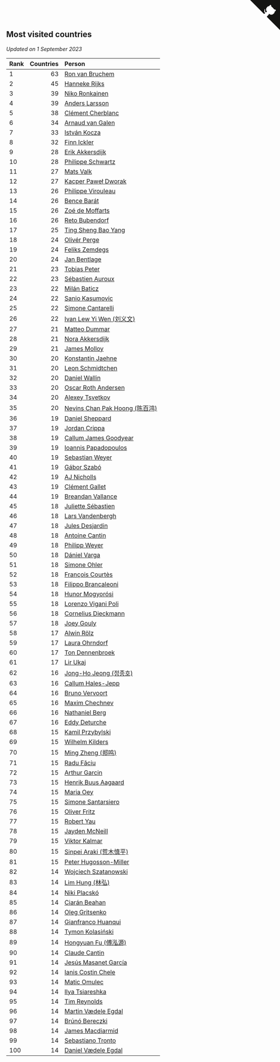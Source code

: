 ## Most visited countries

*Updated on  1 September 2023*

| Rank | Countries | Person |
| :--- | ---: | :--- |
| 1 | 63 | [Ron van Bruchem](https://www.worldcubeassociation.org/persons/2003BRUC01) |
| 2 | 45 | [Hanneke Rijks](https://www.worldcubeassociation.org/persons/2008RIJK01) |
| 3 | 39 | [Niko Ronkainen](https://www.worldcubeassociation.org/persons/2010RONK01) |
| 4 | 39 | [Anders Larsson](https://www.worldcubeassociation.org/persons/2003LARS01) |
| 5 | 38 | [Clément Cherblanc](https://www.worldcubeassociation.org/persons/2014CHER05) |
| 6 | 34 | [Arnaud van Galen](https://www.worldcubeassociation.org/persons/2006GALE01) |
| 7 | 33 | [István Kocza](https://www.worldcubeassociation.org/persons/2005KOCZ01) |
| 8 | 32 | [Finn Ickler](https://www.worldcubeassociation.org/persons/2012ICKL01) |
| 9 | 28 | [Erik Akkersdijk](https://www.worldcubeassociation.org/persons/2005AKKE01) |
| 10 | 28 | [Philippe Schwartz](https://www.worldcubeassociation.org/persons/2018SCHW02) |
| 11 | 27 | [Mats Valk](https://www.worldcubeassociation.org/persons/2007VALK01) |
| 12 | 27 | [Kacper Paweł Dworak](https://www.worldcubeassociation.org/persons/2020DWOR01) |
| 13 | 26 | [Philippe Virouleau](https://www.worldcubeassociation.org/persons/2008VIRO01) |
| 14 | 26 | [Bence Barát](https://www.worldcubeassociation.org/persons/2008BARA01) |
| 15 | 26 | [Zoé de Moffarts](https://www.worldcubeassociation.org/persons/2010MOFF02) |
| 16 | 26 | [Reto Bubendorf](https://www.worldcubeassociation.org/persons/2012BUBE01) |
| 17 | 25 | [Ting Sheng Bao Yang](https://www.worldcubeassociation.org/persons/2008BAOY01) |
| 18 | 24 | [Olivér Perge](https://www.worldcubeassociation.org/persons/2007PERG01) |
| 19 | 24 | [Feliks Zemdegs](https://www.worldcubeassociation.org/persons/2009ZEMD01) |
| 20 | 24 | [Jan Bentlage](https://www.worldcubeassociation.org/persons/2010BENT01) |
| 21 | 23 | [Tobias Peter](https://www.worldcubeassociation.org/persons/2014PETE03) |
| 22 | 23 | [Sébastien Auroux](https://www.worldcubeassociation.org/persons/2008AURO01) |
| 23 | 22 | [Milán Baticz](https://www.worldcubeassociation.org/persons/2005BATI01) |
| 24 | 22 | [Sanio Kasumovic](https://www.worldcubeassociation.org/persons/2009KASU01) |
| 25 | 22 | [Simone Cantarelli](https://www.worldcubeassociation.org/persons/2012CANT02) |
| 26 | 22 | [Ivan Lew Yi Wen (刘义文)](https://www.worldcubeassociation.org/persons/2012WENI01) |
| 27 | 21 | [Matteo Dummar](https://www.worldcubeassociation.org/persons/2017DUMM01) |
| 28 | 21 | [Nora Akkersdijk](https://www.worldcubeassociation.org/persons/2009CHRI03) |
| 29 | 21 | [James Molloy](https://www.worldcubeassociation.org/persons/2011MOLL01) |
| 30 | 20 | [Konstantin Jaehne](https://www.worldcubeassociation.org/persons/2015JAEH01) |
| 31 | 20 | [Leon Schmidtchen](https://www.worldcubeassociation.org/persons/2010SCHM01) |
| 32 | 20 | [Daniel Wallin](https://www.worldcubeassociation.org/persons/2013WALL03) |
| 33 | 20 | [Oscar Roth Andersen](https://www.worldcubeassociation.org/persons/2008ANDE02) |
| 34 | 20 | [Alexey Tsvetkov](https://www.worldcubeassociation.org/persons/2017TSVE02) |
| 35 | 20 | [Nevins Chan Pak Hoong (陈百鸿)](https://www.worldcubeassociation.org/persons/2010CHAN20) |
| 36 | 19 | [Daniel Sheppard](https://www.worldcubeassociation.org/persons/2009SHEP01) |
| 37 | 19 | [Jordan Crippa](https://www.worldcubeassociation.org/persons/2019CRIP01) |
| 38 | 19 | [Callum James Goodyear](https://www.worldcubeassociation.org/persons/2012GOOD02) |
| 39 | 19 | [Ioannis Papadopoulos](https://www.worldcubeassociation.org/persons/2013PAPA01) |
| 40 | 19 | [Sebastian Weyer](https://www.worldcubeassociation.org/persons/2010WEYE02) |
| 41 | 19 | [Gábor Szabó](https://www.worldcubeassociation.org/persons/2005SZAB02) |
| 42 | 19 | [AJ Nicholls](https://www.worldcubeassociation.org/persons/2015NICH04) |
| 43 | 19 | [Clément Gallet](https://www.worldcubeassociation.org/persons/2004GALL02) |
| 44 | 19 | [Breandan Vallance](https://www.worldcubeassociation.org/persons/2007VALL01) |
| 45 | 18 | [Juliette Sébastien](https://www.worldcubeassociation.org/persons/2014SEBA01) |
| 46 | 18 | [Lars Vandenbergh](https://www.worldcubeassociation.org/persons/2003VAND01) |
| 47 | 18 | [Jules Desjardin](https://www.worldcubeassociation.org/persons/2010DESJ01) |
| 48 | 18 | [Antoine Cantin](https://www.worldcubeassociation.org/persons/2010CANT02) |
| 49 | 18 | [Philipp Weyer](https://www.worldcubeassociation.org/persons/2010WEYE01) |
| 50 | 18 | [Dániel Varga](https://www.worldcubeassociation.org/persons/2008VARG01) |
| 51 | 18 | [Simone Ohler](https://www.worldcubeassociation.org/persons/2014OHLE01) |
| 52 | 18 | [François Courtès](https://www.worldcubeassociation.org/persons/2008COUR01) |
| 53 | 18 | [Filippo Brancaleoni](https://www.worldcubeassociation.org/persons/2008BRAN01) |
| 54 | 18 | [Hunor Mogyorósi](https://www.worldcubeassociation.org/persons/2015MOGY01) |
| 55 | 18 | [Lorenzo Vigani Poli](https://www.worldcubeassociation.org/persons/2007POLI01) |
| 56 | 18 | [Cornelius Dieckmann](https://www.worldcubeassociation.org/persons/2009DIEC01) |
| 57 | 18 | [Joey Gouly](https://www.worldcubeassociation.org/persons/2007GOUL01) |
| 58 | 17 | [Alwin Rölz](https://www.worldcubeassociation.org/persons/2016ROLZ01) |
| 59 | 17 | [Laura Ohrndorf](https://www.worldcubeassociation.org/persons/2009OHRN01) |
| 60 | 17 | [Ton Dennenbroek](https://www.worldcubeassociation.org/persons/2003DENN01) |
| 61 | 17 | [Lir Ukaj](https://www.worldcubeassociation.org/persons/2016UKAJ01) |
| 62 | 16 | [Jong-Ho Jeong (정종호)](https://www.worldcubeassociation.org/persons/2008JONG03) |
| 63 | 16 | [Callum Hales-Jepp](https://www.worldcubeassociation.org/persons/2012HALE01) |
| 64 | 16 | [Bruno Vervoort](https://www.worldcubeassociation.org/persons/2011VERV01) |
| 65 | 16 | [Maxim Chechnev](https://www.worldcubeassociation.org/persons/2011CHEC01) |
| 66 | 16 | [Nathaniel Berg](https://www.worldcubeassociation.org/persons/2012BERG04) |
| 67 | 16 | [Eddy Deturche](https://www.worldcubeassociation.org/persons/2014DETU01) |
| 68 | 15 | [Kamil Przybylski](https://www.worldcubeassociation.org/persons/2016PRZY01) |
| 69 | 15 | [Wilhelm Kilders](https://www.worldcubeassociation.org/persons/2010KILD02) |
| 70 | 15 | [Ming Zheng (郑鸣)](https://www.worldcubeassociation.org/persons/2009ZHEN11) |
| 71 | 15 | [Radu Făciu](https://www.worldcubeassociation.org/persons/2009FACI01) |
| 72 | 15 | [Arthur Garcin](https://www.worldcubeassociation.org/persons/2014GARC27) |
| 73 | 15 | [Henrik Buus Aagaard](https://www.worldcubeassociation.org/persons/2006BUUS01) |
| 74 | 15 | [Maria Oey](https://www.worldcubeassociation.org/persons/2007OEYM01) |
| 75 | 15 | [Simone Santarsiero](https://www.worldcubeassociation.org/persons/2009SANT01) |
| 76 | 15 | [Oliver Fritz](https://www.worldcubeassociation.org/persons/2014FRIT02) |
| 77 | 15 | [Robert Yau](https://www.worldcubeassociation.org/persons/2009YAUR01) |
| 78 | 15 | [Jayden McNeill](https://www.worldcubeassociation.org/persons/2012MCNE01) |
| 79 | 15 | [Viktor Kalmar](https://www.worldcubeassociation.org/persons/2011KALM01) |
| 80 | 15 | [Sinpei Araki (荒木慎平)](https://www.worldcubeassociation.org/persons/2006ARAK01) |
| 81 | 15 | [Peter Hugosson-Miller](https://www.worldcubeassociation.org/persons/2021HUGO01) |
| 82 | 14 | [Wojciech Szatanowski](https://www.worldcubeassociation.org/persons/2011SZAT01) |
| 83 | 14 | [Lim Hung (林弘)](https://www.worldcubeassociation.org/persons/2016HUNG08) |
| 84 | 14 | [Niki Placskó](https://www.worldcubeassociation.org/persons/2008PLAC01) |
| 85 | 14 | [Ciarán Beahan](https://www.worldcubeassociation.org/persons/2012BEAH01) |
| 86 | 14 | [Oleg Gritsenko](https://www.worldcubeassociation.org/persons/2011GRIT01) |
| 87 | 14 | [Gianfranco Huanqui](https://www.worldcubeassociation.org/persons/2013HUAN29) |
| 88 | 14 | [Tymon Kolasiński](https://www.worldcubeassociation.org/persons/2016KOLA02) |
| 89 | 14 | [Hongyuan Fu (傅泓源)](https://www.worldcubeassociation.org/persons/2017FUHO01) |
| 90 | 14 | [Claude Cantin](https://www.worldcubeassociation.org/persons/2012CANT01) |
| 91 | 14 | [Jesús Masanet García](https://www.worldcubeassociation.org/persons/2004MASA01) |
| 92 | 14 | [Ianis Costin Chele](https://www.worldcubeassociation.org/persons/2021CHEL01) |
| 93 | 14 | [Matic Omulec](https://www.worldcubeassociation.org/persons/2010OMUL02) |
| 94 | 14 | [Ilya Tsiareshka](https://www.worldcubeassociation.org/persons/2012TERE01) |
| 95 | 14 | [Tim Reynolds](https://www.worldcubeassociation.org/persons/2005REYN01) |
| 96 | 14 | [Martin Vædele Egdal](https://www.worldcubeassociation.org/persons/2013EGDA02) |
| 97 | 14 | [Brúnó Bereczki](https://www.worldcubeassociation.org/persons/2008BERE01) |
| 98 | 14 | [James Macdiarmid](https://www.worldcubeassociation.org/persons/2015MACD03) |
| 99 | 14 | [Sebastiano Tronto](https://www.worldcubeassociation.org/persons/2011TRON02) |
| 100 | 14 | [Daniel Vædele Egdal](https://www.worldcubeassociation.org/persons/2013EGDA01) |


<a href="https://github.com/JustinTimeCuber/wca_statistics" class="github-corner" aria-label="View source on Github"><svg width="80" height="80" viewBox="0 0 250 250" style="fill:#151513; color:#fff; position: absolute; top: 0; border: 0; right: 0;" aria-hidden="true"><path d="M0,0 L115,115 L130,115 L142,142 L250,250 L250,0 Z"></path><path d="M128.3,109.0 C113.8,99.7 119.0,89.6 119.0,89.6 C122.0,82.7 120.5,78.6 120.5,78.6 C119.2,72.0 123.4,76.3 123.4,76.3 C127.3,80.9 125.5,87.3 125.5,87.3 C122.9,97.6 130.6,101.9 134.4,103.2" fill="currentColor" style="transform-origin: 130px 106px;" class="octo-arm"></path><path d="M115.0,115.0 C114.9,115.1 118.7,116.5 119.8,115.4 L133.7,101.6 C136.9,99.2 139.9,98.4 142.2,98.6 C133.8,88.0 127.5,74.4 143.8,58.0 C148.5,53.4 154.0,51.2 159.7,51.0 C160.3,49.4 163.2,43.6 171.4,40.1 C171.4,40.1 176.1,42.5 178.8,56.2 C183.1,58.6 187.2,61.8 190.9,65.4 C194.5,69.0 197.7,73.2 200.1,77.6 C213.8,80.2 216.3,84.9 216.3,84.9 C212.7,93.1 206.9,96.0 205.4,96.6 C205.1,102.4 203.0,107.8 198.3,112.5 C181.9,128.9 168.3,122.5 157.7,114.1 C157.9,116.9 156.7,120.9 152.7,124.9 L141.0,136.5 C139.8,137.7 141.6,141.9 141.8,141.8 Z" fill="currentColor" class="octo-body"></path></svg></a><style>.github-corner:hover .octo-arm{animation:octocat-wave 560ms ease-in-out}@keyframes octocat-wave{0%,100%{transform:rotate(0)}20%,60%{transform:rotate(-25deg)}40%,80%{transform:rotate(10deg)}}@media (max-width:500px){.github-corner:hover .octo-arm{animation:none}.github-corner .octo-arm{animation:octocat-wave 560ms ease-in-out}}</style>
